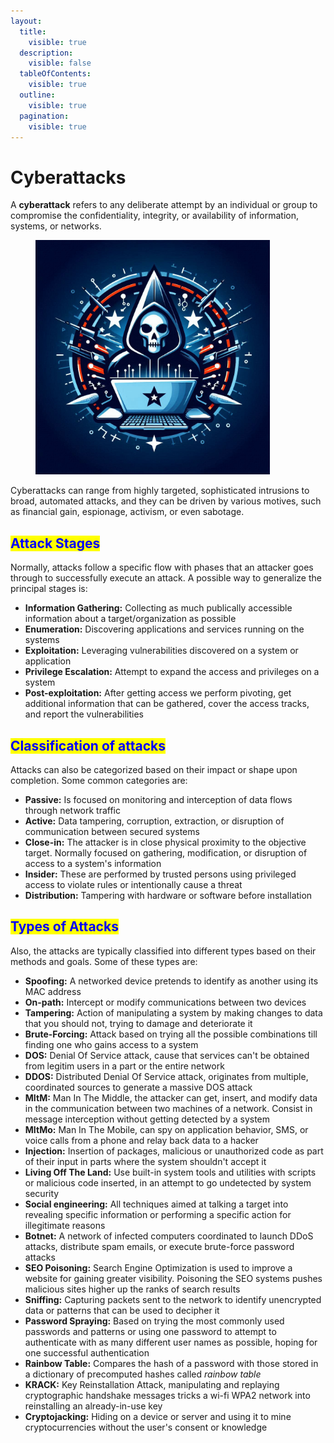 ```yaml
---
layout:
  title:
    visible: true
  description:
    visible: false
  tableOfContents:
    visible: true
  outline:
    visible: true
  pagination:
    visible: true
---
```


# Cyberattacks

A **cyberattack** refers to any deliberate attempt by an individual or group to compromise the confidentiality, integrity, or availability of information, systems, or networks.

<figure><img src="../../.gitbook/assets/image (6) (1).png" alt="" width="375"><figcaption></figcaption></figure>

Cyberattacks can range from highly targeted, sophisticated intrusions to broad, automated attacks, and they can be driven by various motives, such as financial gain, espionage, activism, or even sabotage.

## <mark style="color:blue;">Attack Stages</mark>

Normally, attacks follow a specific flow with phases that an attacker goes through to successfully execute an attack. A possible way to generalize the principal stages is:

* **Information Gathering:** Collecting as much publically accessible information about a target/organization as possible
* **Enumeration:** Discovering applications and services running on the systems
* **Exploitation:** Leveraging vulnerabilities discovered on a system or application
* **Privilege Escalation:** Attempt to expand the access and privileges on a system
* **Post-exploitation:** After getting access we perform pivoting, get additional information that can be gathered, cover the access tracks, and report the vulnerabilities

## <mark style="color:blue;">Classification of attacks</mark>

Attacks can also be categorized based on their impact or shape upon completion. Some common categories are:

* **Passive:** Is focused on monitoring and interception of data flows through network traffic
* **Active:** Data tampering, corruption, extraction, or disruption of communication between secured systems
* **Close-in:** The attacker is in close physical proximity to the objective target. Normally focused on gathering, modification, or disruption of access to a system's information
* **Insider:** These are performed by trusted persons using privileged access to violate rules or intentionally cause a threat
* **Distribution:** Tampering with hardware or software before installation

## <mark style="color:blue;">Types of Attacks</mark>

Also, the attacks are typically classified into different types based on their methods and goals. Some of these types are:

* **Spoofing:** A networked device pretends to identify as another using its MAC address
* **On-path:** Intercept or modify communications between two devices
* **Tampering:** Action of manipulating a system by making changes to data that you should not, trying to damage and deteriorate it
* **Brute-Forcing:** Attack based on trying all the possible combinations till finding one who gains access to a system
* **DOS:** Denial Of Service attack, cause that services can't be obtained from legitim users in a part or the entire network
* **DDOS:** Distributed Denial Of Service attack, originates from multiple, coordinated sources to generate a massive DOS attack
* **MItM:** Man In The Middle, the attacker can get, insert, and modify data in the communication between two machines of a network. Consist in message interception without getting detected by a system
* **MItMo:** Man In The Mobile, can spy on application behavior, SMS, or voice calls from a phone and relay back data to a hacker
* **Injection:** Insertion of packages, malicious or unauthorized code as part of their input in parts where the system shouldn't accept it
* **Living Off The Land:** Use built-in system tools and utilities with scripts or malicious code inserted, in an attempt to go undetected by system security
* **Social engineering:** All techniques aimed at talking a target into revealing specific information or performing a specific action for illegitimate reasons
* **Botnet:** A network of infected computers coordinated to launch DDoS attacks, distribute spam emails, or execute brute-force password attacks
* **SEO Poisoning:** Search Engine Optimization is used to improve a website for gaining greater visibility. Poisoning the SEO systems pushes malicious sites higher up the ranks of search results
* **Sniffing:** Capturing packets sent to the network to identify unencrypted data or patterns that can be used to decipher it
* **Password Spraying:** Based on trying the most commonly used passwords and patterns or using one password to attempt to authenticate with as many different user names as possible, hoping for one successful authentication
* **Rainbow Table:** Compares the hash of a password with those stored in a dictionary of precomputed hashes called _rainbow table_
* **KRACK:** Key Reinstallation Attack, manipulating and replaying cryptographic handshake messages tricks a wi-fi WPA2 network into reinstalling an already-in-use key
* **Cryptojacking:** Hiding on a device or server and using it to mine cryptocurrencies without the user's consent or knowledge
